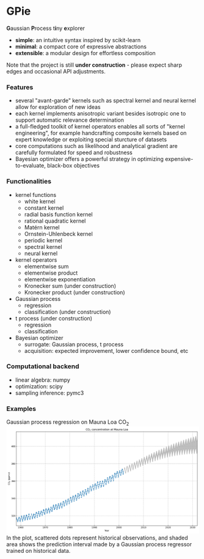 # GPie
**G**aussian **P**rocess t**i**ny **e**xplorer

- **simple**: an intuitive syntax inspired by scikit-learn
- **minimal**: a compact core of expressive abstractions
- **extensible**: a modular design for effortless composition

Note that the project is still **under construction** - please expect sharp edges and occasional API adjustments.


### Features

- several "avant-garde" kernels such as spectral kernel and neural kernel allow for exploration of new ideas
- each kernel implements anisotropic variant besides isotropic one to support automatic relevance determination
- a full-fledged toolkit of kernel operators enables all sorts of "kernel engineering", for example handcrafting composite kernels based on expert knowledge or exploiting special sturcture of datasets
- core computations such as likelihood and analytical gradient are carefully formulated for speed and robustness
- Bayesian optimizer offers a powerful strategy in optimizing expensive-to-evaluate, black-box objectives


### Functionalities

- kernel functions
    - white kernel
    - constant kernel
    - radial basis function kernel
    - rational quadratic kernel
    - Matérn kernel
    - Ornstein-Uhlenbeck kernel
    - periodic kernel
    - spectral kernel
    - neural kernel
- kernel operators
    - elementwise sum
    - elementwise product
    - elementwise exponentiation
    - Kronecker sum (under construction)
    - Kronecker product (under construction)
- Gaussian process
    - regression
    - classification (under construction)
- t process (under construction)
    - regression
    - classification
- Bayesian optimizer
    - surrogate: Gaussian process, t process
    - acquisition: expected improvement, lower confidence bound, etc


### Computational backend

- linear algebra: numpy
- optimization: scipy
- sampling inference: pymc3


### Examples
Gaussian process regression on Mauna Loa CO<sub>2</sub>
![alt text](./examples/mauna-loa-co2.png)
In the plot, scattered dots represent historical observations, and shaded area shows the prediction interval made by a Gaussian process regressor trained on historical data.
